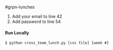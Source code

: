 #grpn-lunches

1) Add your email to line 42
2) Add password to line 54 

#### Run Locally
    $ python cross_team_lunch.py [csv file] [week #]
